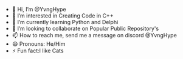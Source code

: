 - 👋 Hi, I’m @YvngHype
- 👀 I’m interested in Creating Code in C++
- 🌱 I’m currently learning Python and Delphi
- 💞️ I’m looking to collaborate on Popular Public Repository's
- 📫 How to reach me, send me a message on discord @YvngHype
- 😄 Pronouns: He/Him
- ⚡ Fun fact:I like Cats


